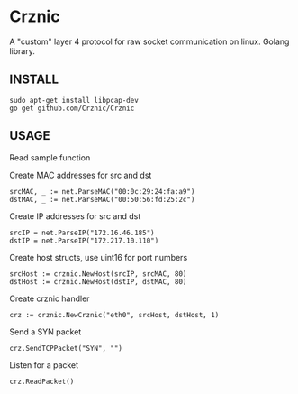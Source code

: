 # Crznic
A "custom" layer 4 protocol for raw socket communication on linux. Golang library.  

## INSTALL
```
sudo apt-get install libpcap-dev
go get github.com/Crznic/Crznic
```

## USAGE
Read sample function

Create MAC addresses for src and dst
```
srcMAC, _ := net.ParseMAC("00:0c:29:24:fa:a9")
dstMAC, _ := net.ParseMAC("00:50:56:fd:25:2c")
```

Create IP addresses for src and dst
```
srcIP = net.ParseIP("172.16.46.185")
dstIP = net.ParseIP("172.217.10.110")
```

Create host structs, use uint16 for port numbers
```
srcHost := crznic.NewHost(srcIP, srcMAC, 80)
dstHost := crznic.NewHost(dstIP, dstMAC, 80)
```

Create crznic handler
```
crz := crznic.NewCrznic("eth0", srcHost, dstHost, 1)
```

Send a SYN packet
```
crz.SendTCPPacket("SYN", "")
```

Listen for a packet
```
crz.ReadPacket()
```

